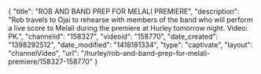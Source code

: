 {
    "title": "ROB AND BAND PREP FOR MELALI PREMIERE",
    "description": "Rob travels to Ojai to rehearse with members of the band who will perform a live score to Melali during the premiere at Hurley tomorrow night. Video: PK.",
    "channelid": "158327",
    "videoid": "158770",
    "date_created": "1398292512",
    "date_modified": "1418181334",
    "type": "captivate",
    "layout": "channelVideo",
    "url": "\/hurley\/rob-and-band-prep-for-melali-premiere\/158327-158770"
}